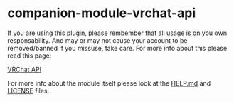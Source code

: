 # companion-module-vrchat-api

If you are using this plugin, please rembember that all usage is on you own responsability.
And may or may not cause your account to be removed/banned if you missuse, take care.
For more info about this please read this page:

[VRChat API](https://vrchatapi.github.io/docs/api/)

For more info about the module itself please look at the [HELP.md](./HELP.md) and [LICENSE](./LICENSE) files.
